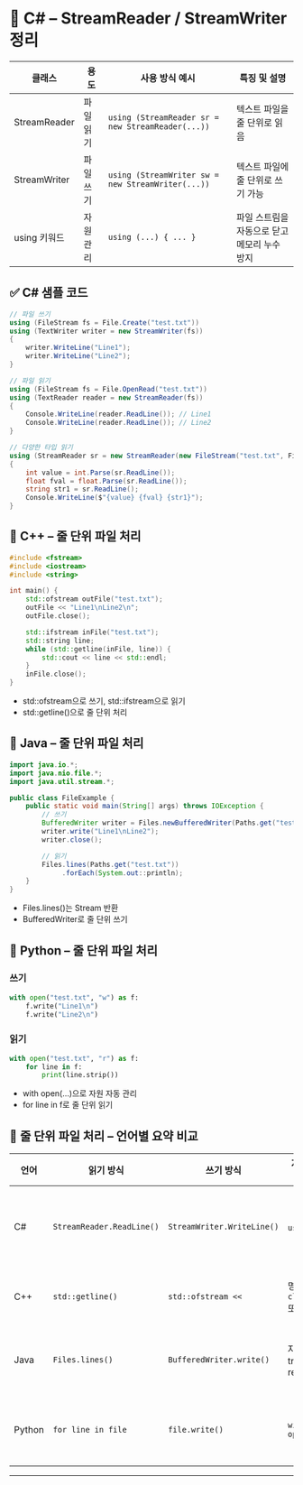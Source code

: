 # 📘 C# – StreamReader / StreamWriter 정리
| 클래스         | 용도         | 사용 방식 예시                                      | 특징 및 설명                                      |
|----------------|--------------|-----------------------------------------------------|---------------------------------------------|
| StreamReader   | 파일 읽기    | `using (StreamReader sr = new StreamReader(...))`  | 텍스트 파일을 줄 단위로 읽음                      |
| StreamWriter   | 파일 쓰기    | `using (StreamWriter sw = new StreamWriter(...))`  | 텍스트 파일에 줄 단위로 쓰기 가능                 |
| using 키워드   | 자원 관리    | `using (...) { ... }`                              | 파일 스트림을 자동으로 닫고 메모리 누수 방지       |


## ✅ C# 샘플 코드
```csharp
// 파일 쓰기
using (FileStream fs = File.Create("test.txt"))
using (TextWriter writer = new StreamWriter(fs))
{
    writer.WriteLine("Line1");
    writer.WriteLine("Line2");
}

// 파일 읽기
using (FileStream fs = File.OpenRead("test.txt"))
using (TextReader reader = new StreamReader(fs))
{
    Console.WriteLine(reader.ReadLine()); // Line1
    Console.WriteLine(reader.ReadLine()); // Line2
}

// 다양한 타입 읽기
using (StreamReader sr = new StreamReader(new FileStream("test.txt", FileMode.Open, FileAccess.Read)))
{
    int value = int.Parse(sr.ReadLine());
    float fval = float.Parse(sr.ReadLine());
    string str1 = sr.ReadLine();
    Console.WriteLine($"{value} {fval} {str1}");
}
```

## 📗 C++ – 줄 단위 파일 처리
```cpp
#include <fstream>
#include <iostream>
#include <string>

int main() {
    std::ofstream outFile("test.txt");
    outFile << "Line1\nLine2\n";
    outFile.close();

    std::ifstream inFile("test.txt");
    std::string line;
    while (std::getline(inFile, line)) {
        std::cout << line << std::endl;
    }
    inFile.close();
}
```

- std::ofstream으로 쓰기, std::ifstream으로 읽기
- std::getline()으로 줄 단위 처리

## 📙 Java – 줄 단위 파일 처리
```java
import java.io.*;
import java.nio.file.*;
import java.util.stream.*;

public class FileExample {
    public static void main(String[] args) throws IOException {
        // 쓰기
        BufferedWriter writer = Files.newBufferedWriter(Paths.get("test.txt"));
        writer.write("Line1\nLine2");
        writer.close();

        // 읽기
        Files.lines(Paths.get("test.txt"))
             .forEach(System.out::println);
    }
}
```

- Files.lines()는 Stream<String> 반환
- BufferedWriter로 줄 단위 쓰기

## 🐍 Python – 줄 단위 파일 처리

### 쓰기
```python
with open("test.txt", "w") as f:
    f.write("Line1\n")
    f.write("Line2\n")
```
### 읽기
```python
with open("test.txt", "r") as f:
    for line in f:
        print(line.strip())
```

- with open(...)으로 자원 자동 관리
- for line in f로 줄 단위 읽기


## 📄 줄 단위 파일 처리 – 언어별 요약 비교

| 언어   | 읽기 방식                  | 쓰기 방식                  | 자원 관리 방식           | 주요 특징                          |
|--------|----------------------------|----------------------------|--------------------------|------------------------------------|
| C#     | `StreamReader.ReadLine()` | `StreamWriter.WriteLine()` | `using` 블록             | 강력한 타입 처리, LINQ 활용 가능   |
| C++    | `std::getline()`           | `std::ofstream <<`         | 명시적 `close()` 또는 RAII | 직접 제어 가능, 성능 우수          |
| Java   | `Files.lines()`            | `BufferedWriter.write()`   | 자동 또는 try-with-resources | Stream API 활용, 병렬 처리 가능    |
| Python | `for line in file`         | `file.write()`             | `with open(...)`         | 간결하고 직관적, 빠른 프로토타이핑 |

---



